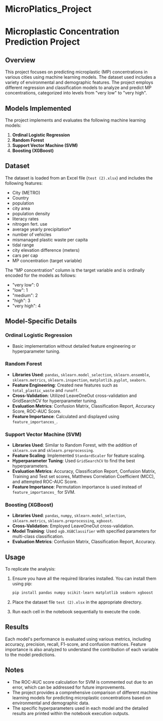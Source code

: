 # MicroPlatics_Project
# Microplastic Concentration Prediction Project

## Overview

This project focuses on predicting microplastic (MP) concentrations in various cities using machine learning models. The dataset used includes a variety of environmental and demographic features. The project employs different regression and classification models to analyze and predict MP concentrations, categorized into levels from "very low" to "very high".

## Models Implemented

The project implements and evaluates the following machine learning models:

1.  **Ordinal Logistic Regression**
2.  **Random Forest**
3.  **Support Vector Machine (SVM)**
4.  **Boosting (XGBoost)**

## Dataset

The dataset is loaded from an Excel file (`test (2).xlsx`) and includes the following features:

-   City (METRO)
-   Country
-   population
-   city area
-   population density
-   literacy rates
-   nitrogen fert. use
-   average yearly precipitation\*
-   number of vehicles
-   mismanaged plastic waste per capita
-   tidal range
-   city elevation difference (meters)
-   cars per cap
-   MP concentration (target variable)

The "MP concentration" column is the target variable and is ordinally encoded for the models as follows:

-   "very low": 0
-   "low": 1
-   "medium": 2
-   "high": 3
-   "very high": 4

## Model-Specific Details

### Ordinal Logistic Regression

-   Basic implementation without detailed feature engineering or hyperparameter tuning.

### Random Forest

-   **Libraries Used**: `pandas`, `sklearn.model_selection`, `sklearn.ensemble`, `sklearn.metrics`, `sklearn.inspection`, `matplotlib.pyplot`, `seaborn`.
-   **Feature Engineering**: Created new features such as `total_plastic_waste` and `runoff`.
-   **Cross-Validation**: Utilized LeaveOneOut cross-validation and GridSearchCV for hyperparameter tuning.
-   **Evaluation Metrics**: Confusion Matrix, Classification Report, Accuracy Score, ROC-AUC Score.
-   **Feature Importance**: Calculated and displayed using `feature_importances_`.

### Support Vector Machine (SVM)

-   **Libraries Used**: Similar to Random Forest, with the addition of `sklearn.svm` and `sklearn.preprocessing`.
-   **Feature Scaling**: Implemented `StandardScaler` for feature scaling.
-   **Hyperparameter Tuning**: Used `GridSearchCV` to find the best hyperparameters.
-   **Evaluation Metrics**: Accuracy, Classification Report, Confusion Matrix, Training and Test set scores, Matthews Correlation Coefficient (MCC), and attempted ROC-AUC Score.
-   **Feature Importance**: Permutation importance is used instead of `feature_importances_` for SVM.

### Boosting (XGBoost)

-   **Libraries Used**: `pandas`, `numpy`, `sklearn.model_selection`, `sklearn.metrics`, `sklearn.preprocessing`, `xgboost`.
-   **Cross-Validation**: Employed LeaveOneOut cross-validation.
-   **Model Training**: Used `xgb.XGBClassifier` with specified parameters for multi-class classification.
-   **Evaluation Metrics**: Confusion Matrix, Classification Report, Accuracy.

## Usage

To replicate the analysis:

1.  Ensure you have all the required libraries installed. You can install them using pip:

    ```bash
    pip install pandas numpy scikit-learn matplotlib seaborn xgboost
    ```
2.  Place the dataset file `test (2).xlsx` in the appropriate directory.
3.  Run each cell in the notebook sequentially to execute the code.

## Results

Each model's performance is evaluated using various metrics, including accuracy, precision, recall, F1-score, and confusion matrices. Feature importance is also analyzed to understand the contribution of each variable to the model predictions.

## Notes

-   The ROC-AUC score calculation for SVM is commented out due to an error, which can be addressed for future improvements.
-   The project provides a comprehensive comparison of different machine learning models for predicting microplastic concentrations based on environmental and demographic data.
-   The specific hyperparameters used in each model and the detailed results are printed within the notebook execution outputs.
